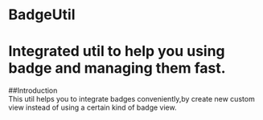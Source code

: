 # BadgeUtil
Integrated util to help you using badge and managing them fast.<br/>
======
##Introduction<br/>
This util helps you to integrate badges conveniently,by create new custom view instead of using a certain kind of badge view.
